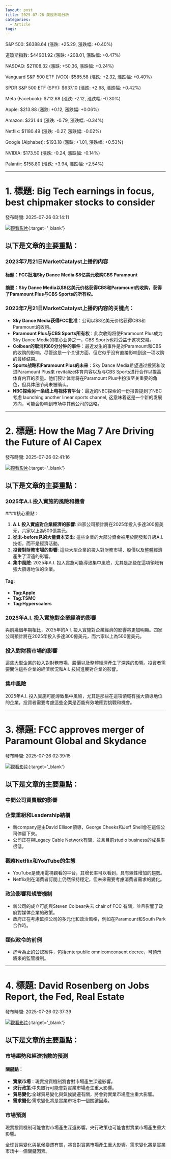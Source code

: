 ```yaml
---
layout: post
title: 2025-07-26 美股市場分析
categories:
  - Article
tags:
---
```



S&P 500: $6388.64 (漲跌: +25.29, 漲跌幅: +0.40%)


道瓊斯指數: $44901.92 (漲跌: +208.01, 漲跌幅: +0.47%)


NASDAQ: $21108.32 (漲跌: +50.36, 漲跌幅: +0.24%)


Vanguard S&P 500 ETF (VOO): $585.58 (漲跌: +2.32, 漲跌幅: +0.40%)


SPDR S&P 500 ETF (SPY): $637.10 (漲跌: +2.68, 漲跌幅: +0.42%)


Meta (Facebook): $712.68 (漲跌: -2.12, 漲跌幅: -0.30%)


Apple: $213.88 (漲跌: +0.12, 漲跌幅: +0.06%)


Amazon: $231.44 (漲跌: -0.79, 漲跌幅: -0.34%)


Netflix: $1180.49 (漲跌: -0.27, 漲跌幅: -0.02%)


Google (Alphabet): $193.18 (漲跌: +1.01, 漲跌幅: +0.53%)


NVIDIA: $173.50 (漲跌: -0.24, 漲跌幅: -0.14%)


Palantir: $158.80 (漲跌: +3.94, 漲跌幅: +2.54%)



---
# 1. 標題: Big Tech earnings in focus, best chipmaker stocks to consider
發布時間: 2025-07-26 03:14:11

 [![觀看影片](https://i.ytimg.com/vi/it4rhAbe7iE/sddefault.jpg)](https://www.youtube.com/watch?v=it4rhAbe7iE){:target='_blank'}

## 以下是文章的主要重點：

### 2023年7月21日MarketCatalyst上播的内容
#### 标题：FCC批准Sky Dance Media $8亿美元收购CBS Paramount
#### 摘要：Sky Dance Media以$8亿美元价格获得CBS和Paramount的收购，获得了Paramount Plus与CBS Sports的所有权。

### 2023年7月21日MarketCatalyst上播的内容的关键点：

*   **Sky Dance Media获得FCC批准**：公司以$8亿美元价格获得CBS和Paramount的收购。
*   **Paramount Plus与CBS Sports所有权**：此次收购将使Paramount Plus成为Sky Dance Media的核心业务之一，CBS Sports也将受益于这次交易。
*   **Colbear的取消和60分分钟的事件**：最近发生的事件是对Paramount和CBS的收购的影响。尽管这是一个关键方面，但它似乎没有直接影响到这一项收购的最终结果。
*   **Sports战略和Paramount Plus的未来**：Sky Dance Media希望通过投资和改进Paramount Plus来 revitalize体育内容以及与CBS Sports进行合作以提高体育内容的质量。他们预计体育将在Paramount Plus中扮演至关重要的角色，但具体细节尚未被确认。
*   **NBC探索另一条线上电视体育平台**：最近的NBC探索的一份报告提到了NBC考虑 launching another linear sports channel, 这意味着这是一个新的发展方向，可能会影响到市场中其他公司的战略。

---
# 2. 標題: How the Mag 7 Are Driving the Future of AI Capex
發布時間: 2025-07-26 02:41:16

 [![觀看影片](https://i.ytimg.com/vi/P78PTn6plok/sddefault.jpg)](https://www.youtube.com/watch?v=P78PTn6plok){:target='_blank'}

## 以下是文章的主要重點：

### 2025年A.I.投入實施的風險和機會

####核心重點：
1. **A.I. 投入實施對企業經濟的影響**: 四家公司預計將在2025年投入多達300億美元，六家以上為500億美元。
2. **從未-before見的大量資本支出**: 這些企業的大部分資金被用於開發和升級A.I.技術，而不是經濟活動。
3. **投資對財務市場的影響**: 這些大型企業的投入對財務市場、股價以及整體經濟產生了深遠的影響。
4. **集中風險**: 2025年A.I. 投入實施可能導致集中風險，尤其是那些在這項領域有強大領導地位的企業。

#### Tag:
- **Tag:Apple**
- **Tag:TSMC**
- **Tag:Hyperscalers**

### 2025年A.I. 投入實施對企業經濟的影響

與前幾個年期相比，2025年的A.I. 投入實施對企業經濟的影響將更加明顯。四家公司預計將在2025年投入多達300億美元，而六家以上為500億美元。

### 投入對財務市場的影響

這些大型企業的投入對財務市場、股價以及整體經濟產生了深遠的影響。投資者需要關注這些企業的經濟狀況和A.I. 技術進展對企業的影響。

### 集中風險

2025年A.I. 投入實施可能導致集中風險，尤其是那些在這項領域有強大領導地位的企業。投資者需要考慮這些企業是否能有效地應對挑戰和機會。

---
# 3. 標題: FCC approves merger of Paramount Global and Skydance
發布時間: 2025-07-26 02:39:15

 [![觀看影片](https://i.ytimg.com/vi/xN1O1NSkt3E/sddefault.jpg)](https://www.youtube.com/watch?v=xN1O1NSkt3E){:target='_blank'}

## 以下是文章的主要重點：

### 中間公司買賣戰的影響

### 企業重組和Leadership結構

*   新company是由David Ellison領導，George Cheeks和Jeff Shell會在這個公司停留下來。
*   公司正在與Legacy Cable Network有關，並且目前studio business的成長率很低。

### 觀察Netflix和YouTube的生態

*   YouTube是使用電視觀看的平台，其增长率可以看到，具有線性增加的趨勢。
*   Netflix則在消費者訂閱上仍然保持穩定，但未來需要考慮消費者需求的變化。

### 政治影響和規管機制

*   新公司的成立可能與Steven Colbear失去 chair of FCC 有關，並且影響了政府對媒体企業的政策。
*   政府正在考慮監控公司的多元化和政治風格，例如在Paramount和South Park合作時。

### 類似政令的前例

*   迄今為止的公認案件，包括enterpublic omnicomconsent decree，可預示將來的監管機制。

---
# 4. 標題: David Rosenberg on Jobs Report, the Fed, Real Estate
發布時間: 2025-07-26 02:37:39

 [![觀看影片](https://i.ytimg.com/vi/z9_vZF5mkrU/sddefault.jpg)](https://www.youtube.com/watch?v=z9_vZF5mkrU){:target='_blank'}

## 以下是文章的主要重點：

### 市場趨勢和經濟指數的預測
#### 關鍵點：

*   **實業市場**：現實投資機制將會對市場產生深遠影響。
*   **央行政策**:中央銀行可能會對實業市場產生重大影響。
*   **貿易變化**:全球貿易變化與氣候變遷有關，將會對實業市場產生重大影響。
*   **需求變化**:需求變化將是實業市场中一個關鍵因素。

### 市場預測

現實投資機制可能會對市場產生深遠影響。央行政策也可能會對實業市場產生重大影響。

全球貿易變化與氣候變遷有關，將會對實業市場產生重大影響。需求變化將是實業市场中一個關鍵因素。


